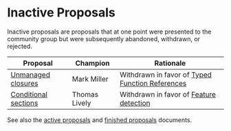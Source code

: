 # Inactive Proposals

Inactive proposals are proposals that at one point were presented to the community group but were subsequently abandoned, withdrawn, or rejected.

| Proposal                                 | Champion         | Rationale                                                              |
| ---------------------------------------- | ---------------- | ---------------------------------------------------------------------- |
| [Unmanaged closures][unmanaged_closures] | Mark Miller      | Withdrawn in favor of [Typed Function References][function_references] |
| [Conditional sections][cond_sections]    | Thomas Lively    | Withdrawn in favor of [Feature detection][feature_detection]           |

See also the [active proposals](README.md) and [finished proposals](finished-proposals.md) documents.

[unmanaged_closures]: https://github.com/WebAssembly/proposals/issues/6
[function_references]: https://github.com/WebAssembly/function-references
[cond_sections]: https://github.com/WebAssembly/conditional-sections
[feature_detection]: https://github.com/WebAssembly/feature-detection
